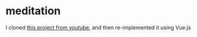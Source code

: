# meditation

I cloned [this project from youtube](https://www.youtube.com/watch?v=oMBXdZzYqEk&feature=emb_title), and then re-implemented it using Vue.js
